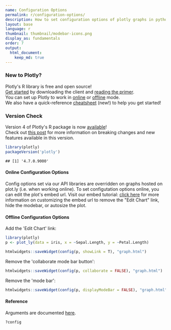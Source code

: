 ```yaml
---
name: Configuration Options
permalink: r/configuration-options/
description: How to set configuration options of plotly graphs in python. Examples of both online and offline configurations.
layout: base
language: r
thumbnail: thumbnail/modebar-icons.png
display_as: fundamentals
order: 7
output:
  html_document:
    keep_md: true
---
```



### New to Plotly?

Plotly's R library is free and open source!<br>
[Get started](https://plot.ly/r/getting-started/) by downloading the client and [reading the primer](https://plot.ly/r/getting-started/).<br>
You can set up Plotly to work in [online](https://plot.ly/r/getting-started/#hosting-graphs-in-your-online-plotly-account) or [offline](https://plot.ly/r/offline/) mode.<br>
We also have a quick-reference [cheatsheet](https://images.plot.ly/plotly-documentation/images/r_cheat_sheet.pdf) (new!) to help you get started!

### Version Check

Version 4 of Plotly's R package is now [available](https://plot.ly/r/getting-started/#installation)!<br>
Check out [this post](http://moderndata.plot.ly/upgrading-to-plotly-4-0-and-above/) for more information on breaking changes and new features available in this version.

```r
library(plotly)
packageVersion('plotly')
```

```
## [1] '4.7.0.9000'
```

#### Online Configuration Options 

Config options set via our API libraries are overridden on graphs hosted on plot.ly (i.e. when working online). To set configutation options online, you can edit the plot's embed url. Visit our embed tutorial: [click here](http://help.plot.ly/embed-graphs-in-websites/#step-8-customize-the-iframe) for more information on customizing the embed url to remove the "Edit Chart" link, hide the modebar, or autosize the plot.

#### Offline Configuration Options 

Add the 'Edit Chart' link:

```r
library(plotly)
p <- plot_ly(data = iris, x = ~Sepal.Length, y = ~Petal.Length)

htmlwidgets::saveWidget(config(p, showLink = T), "graph.html")
```

Remove the 'collaborate mode bar button':

```r
htmlwidgets::saveWidget(config(p, collaborate = FALSE), "graph.html")
```

Remove the 'mode bar':

```r
htmlwidgets::saveWidget(config(p, displayModeBar = FALSE), "graph.html")
```

#### Reference
Arguments are documented [here](https://github.com/plotly/plotly.js/blob/master/src/plot_api/plot_config.js).

```r
?config
```
